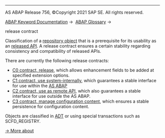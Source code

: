   

* * *

AS ABAP Release 756, ©Copyright 2021 SAP SE. All rights reserved.

[ABAP Keyword Documentation](javascript:call_link\('abenabap.htm'\)) →  [ABAP Glossary](javascript:call_link\('abenabap_glossary.htm'\)) → 

release contract

Classification of a [repository object](javascript:call_link\('abenrepository_object_glosry.htm'\) "Glossary Entry") that is a prerequisite for its usability as an [released API](javascript:call_link\('abenreleased_api_glosry.htm'\) "Glossary Entry"). A release contract ensures a certain stability regarding consistency and compatibility of released APIs.

There are currently the following release contracts:

-   [C0 contract, release](javascript:call_link\('abenc0_contract_glosry.htm'\) "Glossary Entry"), which allows enhancement fields to be added at specified extension options.
-   [C1 contract, use system-internally](javascript:call_link\('abenc1_contract_glosry.htm'\) "Glossary Entry"), which guarantees a stable interface for use within the [AS ABAP](javascript:call_link\('abenas_abap_glosry.htm'\) "Glossary Entry")
-   [C2 contract, use as remote API](javascript:call_link\('abenc2_contract_glosry.htm'\) "Glossary Entry"), which also guarantees a stable interface for use outside the AS ABAP.
-   [C3 contract, manage configuration content](javascript:call_link\('abenc3_contract_glosry.htm'\) "Glossary Entry"), which ensures a stable persistence for configuration content.

Objects are classified in [ADT](javascript:call_link\('abenadt_glosry.htm'\) "Glossary Entry") or using special transactions such as SCFD\_REGISTRY.

[→ More about](javascript:call_link\('abenabap_versions_and_apis.htm'\))